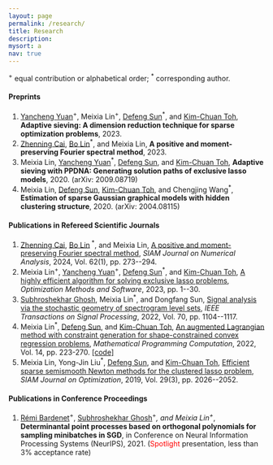 ```yaml
---
layout: page
permalink: /research/
title: Research
description: 
mysort: a
nav: true
---
```


<sup>+</sup> equal contribution or alphabetical order; <sup>*</sup> corresponding author.

<h4>Preprints</h4>

1. <a href="https://sites.google.com/site/yuanyanchengpaul/home" style="text-decoration: underline;"> Yancheng Yuan</a><sup>+</sup>, Meixia Lin<sup>+</sup>, <a href="https://www.polyu.edu.hk/ama/profile/dfsun/" style="text-decoration: underline;"> Defeng Sun</a><sup>*</sup>, and <a href="https://blog.nus.edu.sg/mattohkc/" style="text-decoration: underline;"> Kim-Chuan Toh</a>, <strong>Adaptive sieving: A dimension reduction technique for sparse optimization problems</strong>, 2023. 
2. <a href="https://blog.nus.edu.sg/matcz/" style="text-decoration: underline;"> Zhenning Cai</a>, <a href="https://linbopeter.github.io/" style="text-decoration: underline;"> Bo Lin</a><sup>*</sup>, and Meixia Lin, <strong>A positive and moment-preserving Fourier spectral method</strong>, 2023.  
3. Meixia Lin, <a href="https://sites.google.com/site/yuanyanchengpaul/home" style="text-decoration: underline;"> Yancheng Yuan</a><sup>*</sup>, <a href="https://www.polyu.edu.hk/ama/profile/dfsun/" style="text-decoration: underline;"> Defeng Sun</a>, and <a href="https://blog.nus.edu.sg/mattohkc/" style="text-decoration: underline;"> Kim-Chuan Toh</a>, <strong>Adaptive sieving with PPDNA: Generating solution paths of exclusive lasso models</strong>, 2020. (arXiv: 2009.08719)
4. Meixia Lin, <a href="https://www.polyu.edu.hk/ama/profile/dfsun/" style="text-decoration: underline;"> Defeng Sun</a>, <a href="https://blog.nus.edu.sg/mattohkc/" style="text-decoration: underline;"> Kim-Chuan Toh</a>, and Chengjing Wang<sup>*</sup>, <strong>Estimation of sparse Gaussian graphical models with hidden clustering structure</strong>, 2020. (arXiv: 2004.08115)


<h4>Publications in Refereed Scientific Journals</h4>

1. <a href="https://blog.nus.edu.sg/matcz/" style="text-decoration: underline;"> Zhenning Cai</a>, <a href="https://linbopeter.github.io/" style="text-decoration: underline;"> Bo Lin</a><sup> *</sup>, and Meixia Lin, <a href="https://epubs.siam.org/doi/10.1137/23M1563918" style="text-decoration: underline;"> A positive and moment-preserving Fourier spectral method</a>, *SIAM Journal on Numerical Analysis*, 2024, Vol. 62(1), pp. 273--294.
2. Meixia Lin<sup>+</sup>, <a href="https://sites.google.com/site/yuanyanchengpaul/home" style="text-decoration: underline;"> Yancheng Yuan</a><sup>+</sup>, <a href="https://www.polyu.edu.hk/ama/profile/dfsun/" style="text-decoration: underline;"> Defeng Sun</a><sup>*</sup>, and <a href="https://blog.nus.edu.sg/mattohkc/" style="text-decoration: underline;"> Kim-Chuan Toh</a>, <a href="https://www.tandfonline.com/doi/full/10.1080/10556788.2023.2253356" style="text-decoration: underline;"> A highly efficient algorithm for solving exclusive lasso problems</a>, *Optimization Methods and Software*, 2023, pp. 1--30.
3. <a href="https://subhro-ghosh.github.io/" style="text-decoration: underline;"> Subhroshekhar Ghosh</a>, Meixia Lin<sup>*</sup>, and Dongfang Sun, <a href="https://ieeexplore.ieee.org/document/9720125" style="text-decoration: underline;"> Signal analysis via the stochastic geometry of spectrogram level sets</a>, *IEEE Transactions on Signal Processing*, 2022, Vol. 70, pp. 1104--1117.
4. Meixia Lin<sup>*</sup>, <a href="https://www.polyu.edu.hk/ama/profile/dfsun/" style="text-decoration: underline;"> Defeng Sun</a>, and <a href="https://blog.nus.edu.sg/mattohkc/" style="text-decoration: underline;"> Kim-Chuan Toh</a>, <a href="https://link.springer.com/article/10.1007/s12532-021-00210-0" style="text-decoration: underline;"> An augmented Lagrangian method with constraint generation for shape-constrained convex regression problems</a>, *Mathematical Programming Computation*, 2022, Vol. 14, pp. 223-270. <a href="https://doi.org/10.5281/zenodo.5543733" style="text-decoration: underline;">[code]</a>
5. Meixia Lin, Yong-Jin Liu<sup>*</sup>, <a href="https://www.polyu.edu.hk/ama/profile/dfsun/" style="text-decoration: underline;"> Defeng Sun</a>, and <a href="https://blog.nus.edu.sg/mattohkc/" style="text-decoration: underline;"> Kim-Chuan Toh</a>, <a href="https://epubs.siam.org/doi/abs/10.1137/18M1207752" style="text-decoration: underline;"> Efficient sparse semismooth Newton methods for the clustered lasso problem</a>, *SIAM Journal on Optimization*, 2019, Vol. 29(3), pp. 2026--2052.


<h4>Publications in Conference Proceedings</h4>

1. <a href="https://rbardenet.github.io/" style="text-decoration: underline;"> Rémi Bardenet</a><sup>+</sup>, <a href="https://subhro-ghosh.github.io/" style="text-decoration: underline;"> Subhroshekhar Ghosh</a><sup>+*</sup>, and Meixia Lin<sup>+*</sup>, <strong>Determinantal point processes based on orthogonal polynomials for sampling minibatches in SGD</strong>, in Conference on Neural Information Processing Systems (NeurIPS), 2021. (<span style="color:red">Spotlight</span> presentation, less than 3% acceptance rate)


